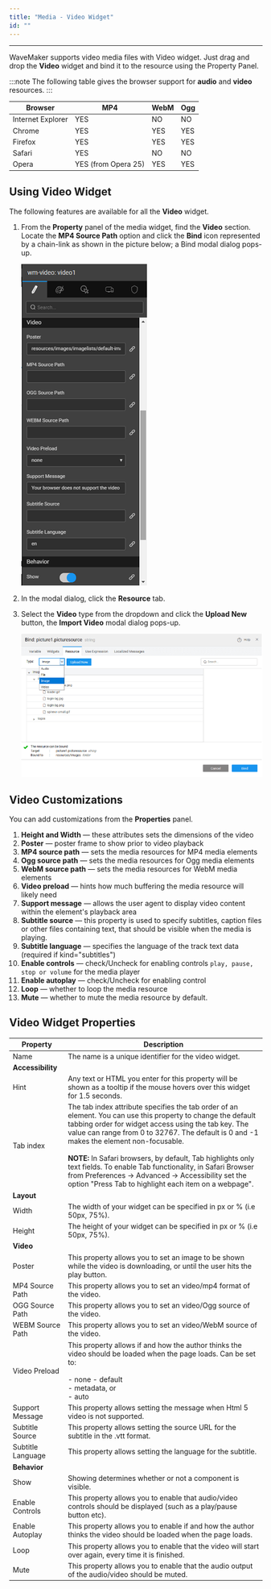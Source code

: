 ```yaml
---
title: "Media - Video Widget"
id: ""
---
```

---

WaveMaker supports video media files with Video widget. Just drag and drop the **Video** widget and bind it to the resource using the Property Panel.

:::note
The following table gives the browser support for **audio** and **video** resources.
:::

|Browser|MP4|WebM|Ogg|
|---|---|---|---|
|Internet Explorer|YES|NO|NO|
|Chrome|YES|YES|YES|
|Firefox|YES|YES|YES|
|Safari|YES|NO|NO|
|Opera|YES (from Opera 25)|YES|YES|

## Using Video Widget
 
The following features are available for all the **Video** widget.

1. From the **Property** panel of the media widget, find the **Video** section. Locate the **MP4 Source Path** option and click the **Bind** icon represented by a chain-link as shown in the picture below; a Bind modal dialog pops-up.

    [![media video](/learn/assets/media_video.png)](/learn/assets/media_video.png)

2. In the modal dialog, click the **Resource** tab.

3. Select the **Video** type from the dropdown and click the **Upload New** button, the **Import Video** modal dialog pops-up.

    [![media resource](/learn/assets/media_resources.png)](/learn/assets/media_resources.png)

## Video Customizations

You can add customizations from the **Properties** panel.

1. **Height and Width** — these attributes sets the dimensions of the video
2. **Poster** — poster frame to show prior to video playback
3. **MP4 source path** — sets the media resources for MP4 media elements
4. **Ogg source path** — sets the media resources for Ogg media elements
5. **WebM source path** — sets the media resources for WebM media elements
6. **Video preload** — hints how much buffering the media resource will likely need
7. **Support message** — allows the user agent to display video content within the element's playback area
8. **Subtitle source** — this property is used to specify subtitles, caption files or other files containing text, that should be visible when the media is playing.
9. **Subtitle language** — specifies the language of the track text data (required if kind="subtitles")
10. **Enable controls** — check/Uncheck for enabling controls `play, pause, stop or volume` for the media player
11. **Enable autoplay** — check/Uncheck for enabling control
12. **Loop** — whether to loop the media resource
13. **Mute** — whether to mute the media resource by default.

## Video Widget Properties

| Property | Description |
| --- | --- |
| Name | The name is a unique identifier for the video widget. |
| **Accessibility** |
| Hint | Any text or HTML you enter for this property will be shown as a tooltip if the mouse hovers over this widget for 1.5 seconds. |
| Tab index | The tab index attribute specifies the tab order of an element. You can use this property to change the default tabbing order for widget access using the tab key. The value can range from 0 to 32767. The default is 0 and -1 makes the element non-focusable. <br><br> **NOTE:** In Safari browsers, by default, Tab highlights only text fields. To enable Tab functionality, in Safari Browser from Preferences -> Advanced -> Accessibility set the option "Press Tab to highlight each item on a webpage". |
| **Layout** |
| Width | The width of your widget can be specified in px or % (i.e 50px, 75%). |
| Height | The height of your widget can be specified in px or % (i.e 50px, 75%). |
| **Video** |
| Poster | This property allows you to set an image to be shown while the video is downloading, or until the user hits the play button. |
| MP4 Source Path | This property allows you to set an video/mp4 format of the video. |
| OGG Source Path | This property allows you to set an video/Ogg source of the video. |
| WEBM Source Path | This property allows you to set an video/WebM source of the video. |
| Video Preload | This property allows if and how the author thinks the video should be loaded when the page loads. Can be set to: <br><br> - none - default <br> - metadata, or <br> - auto |
| Support Message | This property allows setting the message when Html 5 video is not supported. |
| Subtitle Source | This property allows setting the source URL for the subtitle in the .vtt format. |
| Subtitle Language | This property allows setting the language for the subtitle. |
| **Behavior** |
| Show | Showing determines whether or not a component is visible. |
| Enable Controls | This property allows you to enable that audio/video controls should be displayed (such as a play/pause button etc). |
| Enable Autoplay | This property allows you to enable if and how the author thinks the video should be loaded when the page loads. |
| Loop | This property allows you to enable that the video will start over again, every time it is finished. |
| Mute | This property allows you to enable that the audio output of the audio/video should be muted. |
